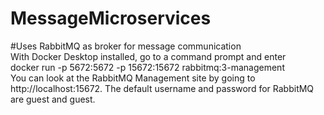 # MessageMicroservices

#Uses RabbitMQ as broker for message communication  
With Docker Desktop installed, go to a command prompt and enter  
docker run -p 5672:5672 -p 15672:15672 rabbitmq:3-management  
You can look at the RabbitMQ Management site by going to http://localhost:15672. The default username and password for RabbitMQ are guest and guest.  
